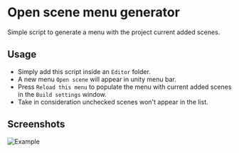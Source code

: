 # Open scene menu generator

Simple script to generate a menu with the project current added scenes.

## Usage

* Simply add this script inside an ```Editor``` folder. 
* A new menu ```Open scene``` will appear in unity menu bar.
* Press ```Reload this menu``` to populate the menu with current added scenes in the ```Build settings``` window.
* Take in consideration unchecked scenes won't appear in the list.

## Screenshots

![Example](http://brovador.github.io/Untiy-OpenSceneMenuGenerator/sample-screenshot.png)
